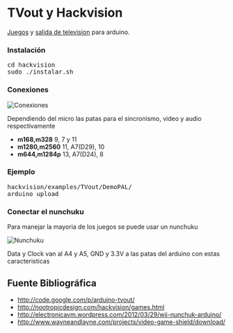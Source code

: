 # TVout y Hackvision

[Juegos](http://nootropicdesign.com/hackvision/games.html) y [salida de television](http://code.google.com/p/arduino-tvout/) para arduino.

### Instalación
<pre>
cd hackvision
sudo ./instalar.sh
</pre>

### Conexiones

![Conexiones](http://farm5.static.flickr.com/4087/5225072558_5f5f760037.jpg)

Dependiendo del micro las patas para el sincronismo, video y audio respectivamente

* **m168,m328** 9, 7 y 11
* **m1280,m2560** 11, A7(D29), 10
* **m644,m1284p** 13, A7(D24), 8

### Ejemplo

<pre>
hackvision/examples/TVout/DemoPAL/
arduino upload
</pre>

### Conectar el nunchuku

Para manejar la mayoria de los juegos se puede usar un nunchuku

![Nunchuku](http://electronicavm.files.wordpress.com/2012/03/nunchuck_plug1.jpg?w=400)

Data y Clock van al A4 y A5, GND y 3.3V a las patas del arduino con estas caracteristicas

## Fuente Bibliográfica

- http://code.google.com/p/arduino-tvout/
- http://nootropicdesign.com/hackvision/games.html
- http://electronicavm.wordpress.com/2012/03/29/wii-nunchuk-arduino/
- http://www.wayneandlayne.com/projects/video-game-shield/download/
